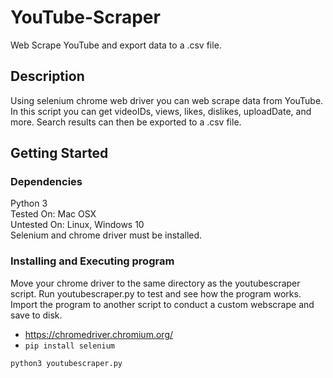 # YouTube-Scraper
Web Scrape YouTube and export data to a .csv file.

## Description

Using selenium chrome web driver you can web scrape data from 
YouTube. In this script you can get videoIDs, views, likes, dislikes, uploadDate, and
more. Search results can then be exported to a .csv file. 

## Getting Started

### Dependencies
Python 3<br>
Tested On: Mac OSX<br>
Untested On: Linux, Windows 10<br>
Selenium and chrome driver must be installed.




### Installing and Executing program

Move your chrome driver to the same directory as the youtubescraper script. 
Run youtubescraper.py to test and see how the program works. 
Import the program to another script to conduct a custom webscrape and save
to disk. 
* https://chromedriver.chromium.org/
* ```pip install selenium```
```
python3 youtubescraper.py
```
